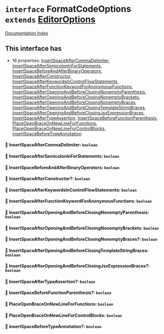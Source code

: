 # `interface` FormatCodeOptions `extends` [EditorOptions](../private.interface.EditorOptions/README.md)

[Documentation Index](../README.md)

## This interface has

- 16 properties:
[InsertSpaceAfterCommaDelimiter](#-insertspaceaftercommadelimiter-boolean),
[InsertSpaceAfterSemicolonInForStatements](#-insertspaceaftersemicoloninforstatements-boolean),
[InsertSpaceBeforeAndAfterBinaryOperators](#-insertspacebeforeandafterbinaryoperators-boolean),
[InsertSpaceAfterConstructor](#-insertspaceafterconstructor-boolean),
[InsertSpaceAfterKeywordsInControlFlowStatements](#-insertspaceafterkeywordsincontrolflowstatements-boolean),
[InsertSpaceAfterFunctionKeywordForAnonymousFunctions](#-insertspaceafterfunctionkeywordforanonymousfunctions-boolean),
[InsertSpaceAfterOpeningAndBeforeClosingNonemptyParenthesis](#-insertspaceafteropeningandbeforeclosingnonemptyparenthesis-boolean),
[InsertSpaceAfterOpeningAndBeforeClosingNonemptyBrackets](#-insertspaceafteropeningandbeforeclosingnonemptybrackets-boolean),
[InsertSpaceAfterOpeningAndBeforeClosingNonemptyBraces](#-insertspaceafteropeningandbeforeclosingnonemptybraces-boolean),
[InsertSpaceAfterOpeningAndBeforeClosingTemplateStringBraces](#-insertspaceafteropeningandbeforeclosingtemplatestringbraces-boolean),
[InsertSpaceAfterOpeningAndBeforeClosingJsxExpressionBraces](#-insertspaceafteropeningandbeforeclosingjsxexpressionbraces-boolean),
[InsertSpaceAfterTypeAssertion](#-insertspaceaftertypeassertion-boolean),
[InsertSpaceBeforeFunctionParenthesis](#-insertspacebeforefunctionparenthesis-boolean),
[PlaceOpenBraceOnNewLineForFunctions](#-placeopenbraceonnewlineforfunctions-boolean),
[PlaceOpenBraceOnNewLineForControlBlocks](#-placeopenbraceonnewlineforcontrolblocks-boolean),
[insertSpaceBeforeTypeAnnotation](#-insertspacebeforetypeannotation-boolean)


#### 📄 InsertSpaceAfterCommaDelimiter: `boolean`



#### 📄 InsertSpaceAfterSemicolonInForStatements: `boolean`



#### 📄 InsertSpaceBeforeAndAfterBinaryOperators: `boolean`



#### 📄 InsertSpaceAfterConstructor?: `boolean`



#### 📄 InsertSpaceAfterKeywordsInControlFlowStatements: `boolean`



#### 📄 InsertSpaceAfterFunctionKeywordForAnonymousFunctions: `boolean`



#### 📄 InsertSpaceAfterOpeningAndBeforeClosingNonemptyParenthesis: `boolean`



#### 📄 InsertSpaceAfterOpeningAndBeforeClosingNonemptyBrackets: `boolean`



#### 📄 InsertSpaceAfterOpeningAndBeforeClosingNonemptyBraces?: `boolean`



#### 📄 InsertSpaceAfterOpeningAndBeforeClosingTemplateStringBraces: `boolean`



#### 📄 InsertSpaceAfterOpeningAndBeforeClosingJsxExpressionBraces?: `boolean`



#### 📄 InsertSpaceAfterTypeAssertion?: `boolean`



#### 📄 InsertSpaceBeforeFunctionParenthesis?: `boolean`



#### 📄 PlaceOpenBraceOnNewLineForFunctions: `boolean`



#### 📄 PlaceOpenBraceOnNewLineForControlBlocks: `boolean`



#### 📄 insertSpaceBeforeTypeAnnotation?: `boolean`



